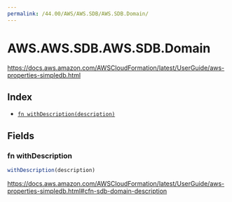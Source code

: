 ```yaml
---
permalink: /44.00/AWS/AWS.SDB/AWS.SDB.Domain/
---
```


# AWS.AWS.SDB.AWS.SDB.Domain

https://docs.aws.amazon.com/AWSCloudFormation/latest/UserGuide/aws-properties-simpledb.html

## Index

* [`fn withDescription(description)`](#fn-withdescription)

## Fields

### fn withDescription

```ts
withDescription(description)
```

https://docs.aws.amazon.com/AWSCloudFormation/latest/UserGuide/aws-properties-simpledb.html#cfn-sdb-domain-description